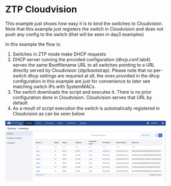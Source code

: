 # ZTP Cloudvision

This example just shows how easy it is to bind the switches to Cloudvision. Note that this example just registers the switch in Cloudvision and does not push any config to the switch (that will be seen in day3 examples)

In this example the flow is:
1. Switches in ZTP mode make DHCP requests
2. DHCP server running the provided configuration (dhcp.conf.lab4) serves the same Bootfilename URL to all switches pointing to a URL directly served by Cloudvision (ztp/bootstrap). Please note that no per-switch dhcp settings are required at all, the ones provided in the dhcp configuration in this example are just for convenience to later see matching switch IPs with SystemMACs. 
3. The switch downloads the script and executes it. There is no prior configuration done in Cloudvision. Cloudvision serves that URL by default 
4. As a result of script execution the switch is automatically registered in Cloudvision as can be seen below

![Request Response image](https://github.com/aristaiberia/automation101/blob/main/day1_ztp/example4_cloudvision/inventory.png)
